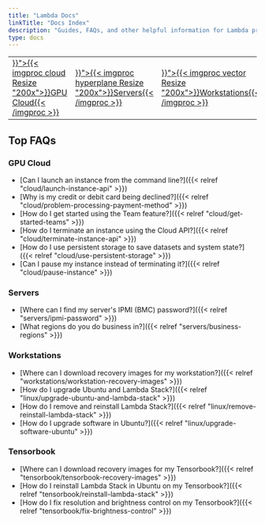 ```yaml
---
title: "Lambda Docs"
linkTitle: "Docs Index"
description: "Guides, FAQs, and other helpful information for Lambda products including GPU Cloud, Echelon, Hyperplane, Scalar, Vector, and Tensorbook"
type: docs
---
```

<table>
  <tr>
    <td><a href="{{< relref "cloud" >}}">{{< imgproc cloud Resize "200x">}}GPU Cloud{{< /imgproc >}}</a></td>
    <td><a href="{{< relref "servers" >}}">{{< imgproc hyperplane Resize "200x">}}Servers{{< /imgproc >}}</a></td>
    <td><a href="{{< relref "workstations" >}}">{{< imgproc vector Resize "200x">}}Workstations{{< /imgproc >}}</a></td>
    <td><a href="{{< relref "tensorbook" >}}">{{< imgproc tensorbook Resize "200x">}}Tensorbook{{< /imgproc >}}</a></td>
  </tr>
</table>

## Top FAQs

### GPU Cloud

- [Can I launch an instance from the command line?]({{< relref "cloud/launch-instance-api" >}})
- [Why is my credit or debit card being declined?]({{< relref "cloud/problem-processing-payment-method" >}})
- [How do I get started using the Team feature?]({{< relref "cloud/get-started-teams" >}})
- [How do I terminate an instance using the Cloud API?]({{< relref "cloud/terminate-instance-api" >}})
- [How do I use persistent storage to save datasets and system state?]({{< relref "cloud/use-persistent-storage" >}})
- [Can I pause my instance instead of terminating it?]({{< relref "cloud/pause-instance" >}})

### Servers

- [Where can I find my server's IPMI (BMC) password?]({{< relref "servers/ipmi-password" >}})
- [What regions do you do business in?]({{< relref "servers/business-regions" >}})

### Workstations

- [Where can I download recovery images for my workstation?]({{< relref "workstations/workstation-recovery-images" >}})
- [How do I upgrade Ubuntu and Lambda Stack?]({{< relref "linux/upgrade-ubuntu-and-lambda-stack" >}})
- [How do I remove and reinstall Lambda Stack?]({{< relref "linux/remove-reinstall-lambda-stack" >}})
- [How do I upgrade software in Ubuntu?]({{< relref "linux/upgrade-software-ubuntu" >}})

### Tensorbook

- [Where can I download recovery images for my Tensorbook?]({{< relref "tensorbook/tensorbook-recovery-images" >}})
- [How do I reinstall Lambda Stack in Ubuntu on my Tensorbook?]({{< relref "tensorbook/reinstall-lambda-stack" >}})
- [How do I fix resolution and brightness control on my Tensorbook?]({{< relref "tensorbook/fix-brightness-control" >}})
